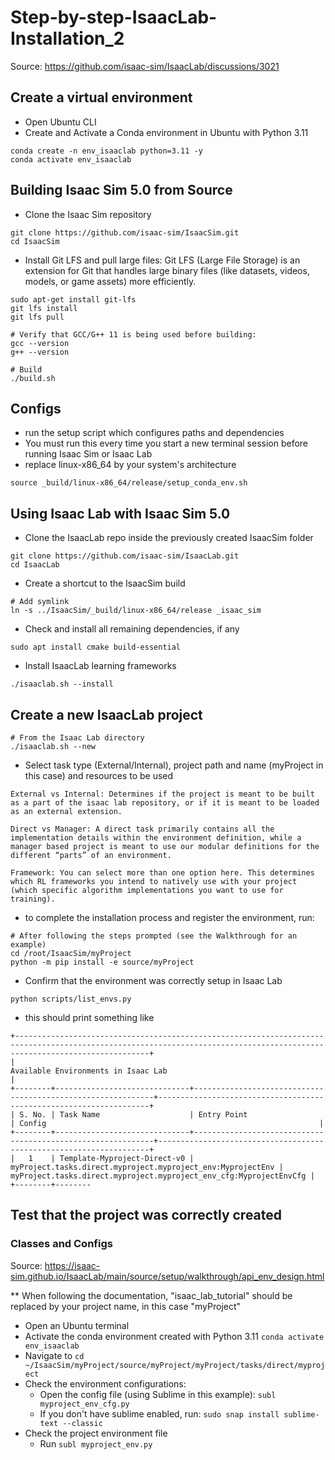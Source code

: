 # Step-by-step-IsaacLab-Installation_2

Source: https://github.com/isaac-sim/IsaacLab/discussions/3021

## Create a virtual environment
- Open Ubuntu CLI
- Create and Activate a Conda environment in Ubuntu with Python 3.11
```
conda create -n env_isaaclab python=3.11 -y
conda activate env_isaaclab
```

## Building Isaac Sim 5.0 from Source

- Clone the Isaac Sim repository
```
git clone https://github.com/isaac-sim/IsaacSim.git 
cd IsaacSim
```

- Install Git LFS and pull large files: Git LFS (Large File Storage) is an extension for Git that handles large binary files (like datasets, videos, models, or game assets) more efficiently.
```
sudo apt-get install git-lfs
git lfs install
git lfs pull
```

```
# Verify that GCC/G++ 11 is being used before building:
gcc --version
g++ --version
```

```
# Build
./build.sh
```

## Configs

- run the setup script which configures paths and dependencies
- You must run this every time you start a new terminal session before running Isaac Sim or Isaac Lab
- replace linux-x86_64 by your system's architecture
```
source _build/linux-x86_64/release/setup_conda_env.sh
```

## Using Isaac Lab with Isaac Sim 5.0

- Clone the IsaacLab repo inside the previously created IsaacSim folder
```
git clone https://github.com/isaac-sim/IsaacLab.git
cd IsaacLab
```

- Create a shortcut to the IsaacSim build
```
# Add symlink
ln -s ../IsaacSim/_build/linux-x86_64/release _isaac_sim
```

- Check and install all remaining dependencies, if any
```
sudo apt install cmake build-essential
```

- Install IsaacLab learning frameworks
```
./isaaclab.sh --install
```

## Create a new IsaacLab project

```
# From the Isaac Lab directory 
./isaaclab.sh --new
```
- Select task type (External/Internal), project path and name (myProject in this case) and resources to be used
```
External vs Internal: Determines if the project is meant to be built as a part of the isaac lab repository, or if it is meant to be loaded as an external extension.

Direct vs Manager: A direct task primarily contains all the implementation details within the environment definition, while a manager based project is meant to use our modular definitions for the different “parts” of an environment.

Framework: You can select more than one option here. This determines which RL frameworks you intend to natively use with your project (which specific algorithm implementations you want to use for training).
```

- to complete the installation process and register the environment, run:
```
# After following the steps prompted (see the Walkthrough for an example)
cd /root/IsaacSim/myProject
python -m pip install -e source/myProject
```

- Confirm that the environment was correctly setup in Isaac Lab
```
python scripts/list_envs.py
```
- this should print something like
```
+--------------------------------------------------------------------------------------------------------------------------------------------------------------------------+
|                                                                   Available Environments in Isaac Lab                                                                    |
+--------+------------------------------+-------------------------------------------------------------+--------------------------------------------------------------------+
| S. No. | Task Name                    | Entry Point                                                 | Config                                                             |
+--------+------------------------------+-------------------------------------------------------------+--------------------------------------------------------------------+
|   1    | Template-Myproject-Direct-v0 | myProject.tasks.direct.myproject.myproject_env:MyprojectEnv | myProject.tasks.direct.myproject.myproject_env_cfg:MyprojectEnvCfg |
+--------+--------
```

## Test that the project was correctly created

### Classes and Configs
Source: https://isaac-sim.github.io/IsaacLab/main/source/setup/walkthrough/api_env_design.html

** When following the documentation, "isaac_lab_tutorial" should be replaced by your project name, in this case "myProject"

- Open an Ubuntu terminal
- Activate the conda environment created with Python 3.11 ```conda activate env_isaaclab```
- Navigate to ```cd ~/IsaacSim/myProject/source/myProject/myProject/tasks/direct/myproject```
- Check the environment configurations:
  - Open the config file (using Sublime in this example): ```subl myproject_env_cfg.py```
  - If you don't have sublime enabled, run: ```sudo snap install sublime-text --classic```
- Check the project environment file
  - Run ```subl myproject_env.py```




